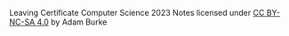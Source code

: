 Leaving Certificate Computer Science 2023 Notes licensed under [CC BY-NC-SA 4.0](./LICENSE) by Adam Burke
